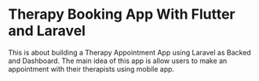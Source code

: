 # Therapy Booking App With Flutter and Laravel

This is about building a Therapy Appointment App using Laravel as Backed and Dashboard. The main idea of this app is allow users to make an appointment with their therapists using mobile app.
